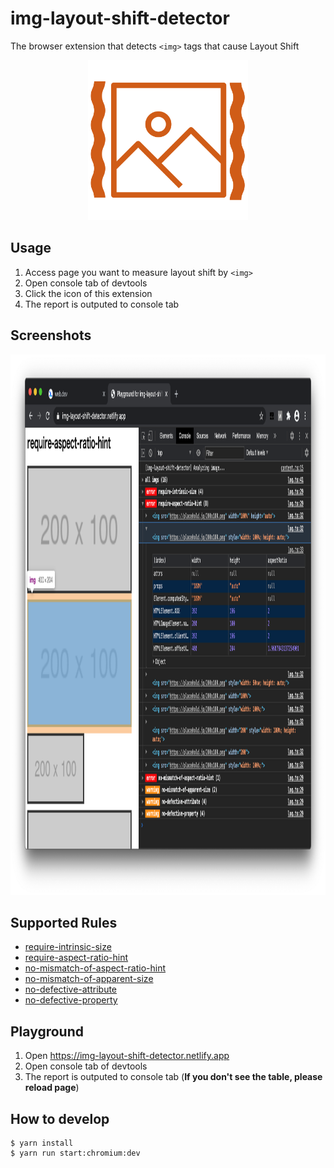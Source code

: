 # img-layout-shift-detector

The browser extension that detects `<img>` tags that cause Layout Shift

<div style="text-align: center;">

<img
  alt="Logo"
  src="./static/icon.svg?raw=true"
  width="256"
  height="256"
/>

</div>

## Usage

1. Access page you want to measure layout shift by `<img>`
1. Open console tab of devtools
1. Click the icon of this extension
1. The report is outputed to console tab

## Screenshots

<div style="text-align: center;">

<img
  alt="Logo"
  src="./static/screenshot.png?raw=true"
  width="1207"
  height="865"
/>

</div>

## Supported Rules

- [require-intrinsic-size](https://github.com/mizdra/img-layout-shift-detector/blob/master/docs/require-intrinsic-size.md)
- [require-aspect-ratio-hint](https://github.com/mizdra/img-layout-shift-detector/blob/master/docs/require-aspect-ratio-hint.md)
- [no-mismatch-of-aspect-ratio-hint](https://github.com/mizdra/img-layout-shift-detector/blob/master/docs/no-mismatch-of-aspect-ratio-hint.md)
- [no-mismatch-of-apparent-size](https://github.com/mizdra/img-layout-shift-detector/blob/master/docs/no-mismatch-of-apparent-size.md)
- [no-defective-attribute](https://github.com/mizdra/img-layout-shift-detector/blob/master/docs/no-defective-attribute.md)
- [no-defective-property](https://github.com/mizdra/img-layout-shift-detector/blob/master/docs/no-defective-property.md)

## Playground

1. Open https://img-layout-shift-detector.netlify.app
1. Open console tab of devtools
1. The report is outputed to console tab (**If you don't see the table, please reload page**)

## How to develop

```console
$ yarn install
$ yarn run start:chromium:dev
```
